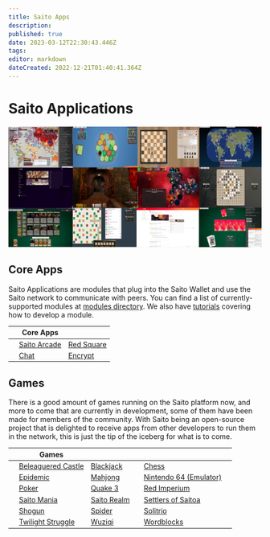 ```yaml
---
title: Saito Apps
description: 
published: true
date: 2023-03-12T22:30:43.446Z
tags: 
editor: markdown
dateCreated: 2022-12-21T01:40:41.364Z
---
```


# Saito Applications

![](/apps.png)

## Core Apps

Saito Applications are modules that plug into the Saito Wallet and use the Saito network to communicate with peers. You can find a list of currently-supported modules at [modules directory](https://github.com/SaitoTech/saito-lite-rust/tree/master/mods). We also have [tutorials](/tech/tutorials) covering how to develop a module.

|     | Core Apps |     |
| --- | --- | --- |
|     | [Saito Arcade](/tech/applications/arcade) | [Red Square](/tech/applications/RedSquare) |
|     | [Chat](/tech/applications/chat) | [Encrypt](/tech/applications/encrypt) |

## Games

There is a good amount of games running on the Saito platform now, and more to come that are currently in development, some of them have been made for members of the community. With Saito being an open-source project that is delighted to receive apps from other developers to run them in the network, this is just the tip of the iceberg for what is to come.

|     | Games |     |     |     |     |
| --- | --- | --- | --- | --- | --- |
|     | [Beleaguered Castle](/tech/applications/BeleagueredCastle)| [Blackjack](/tech/applications/Blackjack)  |     | [Chess](/tech/applications/chess)   |     |
|     |[Epidemic](/tech/applications/epidemic)  | [Mahjong](/tech/applications/Mahjong)  |     | [Nintendo 64 (Emulator)](/tech/applications/n64)   |     |
|     | [Poker](/tech/applications/poker) | [Quake 3](/tech/applications/quake3)  |     |[Red Imperium](/tech/applications/redImperium)  |     |
|     | [Saito Mania](/tech/applications/SaitoMania) | [Saito Realm](/tech/applications/realm)  |     | [Settlers of Saitoa](/tech/applications/settlers) |     |
|     | [Shogun](/tech/applications/Shogun) | [Spider](/tech/applications/spider)  |    | [Solitrio](/tech/applications/solitrio) |     |
|     | [Twilight Struggle](/tech/applications/twilightStruggle) | [Wuziqi](/tech/applications/wuziqi) |     |  [Wordblocks](/tech/applications/wordblocks)   |     |